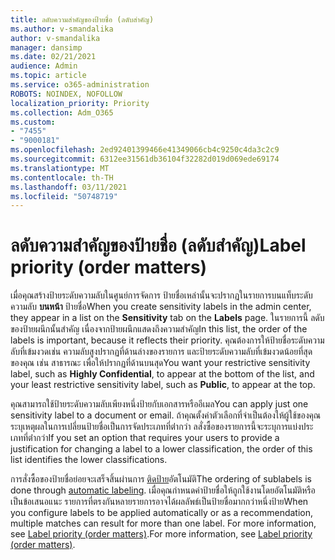 ```yaml
---
title: ลดับความสําคัญของป้ายชื่อ (ลดับสําคัญ)
ms.author: v-smandalika
author: v-smandalika
manager: dansimp
ms.date: 02/21/2021
audience: Admin
ms.topic: article
ms.service: o365-administration
ROBOTS: NOINDEX, NOFOLLOW
localization_priority: Priority
ms.collection: Adm_O365
ms.custom:
- "7455"
- "9000181"
ms.openlocfilehash: 2ed92401399466e41349066cb4c9250c4da3c2c9
ms.sourcegitcommit: 6312ee31561db36104f32282d019d069ede69174
ms.translationtype: MT
ms.contentlocale: th-TH
ms.lasthandoff: 03/11/2021
ms.locfileid: "50748719"
---
```

# <a name="label-priority-order-matters"></a><span data-ttu-id="9dd84-102">ลดับความสําคัญของป้ายชื่อ (ลดับสําคัญ)</span><span class="sxs-lookup"><span data-stu-id="9dd84-102">Label priority (order matters)</span></span>

<span data-ttu-id="9dd84-103">เมื่อคุณสร้างป้ายระดับความลับในศูนย์การจัดการ ป้ายชื่อเหล่านั้นจะปรากฏในรายการบนแท็บระดับความลับ **บนหน้า** ป้ายชื่อ</span><span class="sxs-lookup"><span data-stu-id="9dd84-103">When you create sensitivity labels in the admin center, they appear in a list on the **Sensitivity** tab on the **Labels** page.</span></span> <span data-ttu-id="9dd84-104">ในรายการนี้ ลดับของป้ายผนึกนั้นสําคัญ เนื่องจากป้ายผนึกแสดงถึงความสําคัญ</span><span class="sxs-lookup"><span data-stu-id="9dd84-104">In this list, the order of the labels is important, because it reflects their priority.</span></span> <span data-ttu-id="9dd84-105">คุณต้องการให้ป้ายชื่อระดับความลับที่เข้มงวดเช่น ความลับสูงปรากฏที่ด้านล่างของรายการ และป้ายระดับความลับที่เข้มงวดน้อยที่สุด ของคุณ เช่น สาธารณะ เพื่อให้ปรากฏที่ด้านบนสุด</span><span class="sxs-lookup"><span data-stu-id="9dd84-105">You want your restrictive sensitivity label, such as **Highly Confidential**, to appear at the bottom of the list, and your least restrictive sensitivity label, such as **Public**, to appear at the top.</span></span>

<span data-ttu-id="9dd84-106">คุณสามารถใช้ป้ายระดับความลับเพียงหนึ่งป้ายกับเอกสารหรืออีเมล</span><span class="sxs-lookup"><span data-stu-id="9dd84-106">You can apply just one sensitivity label to a document or email.</span></span> <span data-ttu-id="9dd84-107">ถ้าคุณตั้งค่าตัวเลือกที่จําเป็นต้องให้ผู้ใช้ของคุณระบุเหตุผลในการเปลี่ยนป้ายชื่อเป็นการจัดประเภทที่ต่่ากว่า ลสั่งซื้อของรายการนี้จะระบุการแบ่งประเภทที่ต่่ากว่า</span><span class="sxs-lookup"><span data-stu-id="9dd84-107">If you set an option that requires your users to provide a justification for changing a label to a lower classification, the order of this list identifies the lower classifications.</span></span>

<span data-ttu-id="9dd84-108">การสั่งซื้อของป้ายชื่อย่อยจะเสร็จสิ้นผ่านการ [ติดป้าย](https://docs.microsoft.com/microsoft-365/compliance/apply-sensitivity-label-automatically)อัตโนมัติ</span><span class="sxs-lookup"><span data-stu-id="9dd84-108">The ordering of sublabels is done through [automatic labeling](https://docs.microsoft.com/microsoft-365/compliance/apply-sensitivity-label-automatically).</span></span> <span data-ttu-id="9dd84-109">เมื่อคุณกําหนดค่าป้ายชื่อให้ถูกใช้งานโดยอัตโนมัติหรือเป็นข้อเสนอแนะ รายการที่ตรงกันหลายรายการอาจได้ผลลัพธ์เป็นป้ายชื่อมากกว่าหนึ่งป้าย</span><span class="sxs-lookup"><span data-stu-id="9dd84-109">When you configure labels to be applied automatically or as a recommendation, multiple matches can result for more than one label.</span></span> <span data-ttu-id="9dd84-110">For more information, see [Label priority (order matters)](https://docs.microsoft.com/microsoft-365/compliance/sensitivity-labels).</span><span class="sxs-lookup"><span data-stu-id="9dd84-110">For more information, see [Label priority (order matters)](https://docs.microsoft.com/microsoft-365/compliance/sensitivity-labels).</span></span>